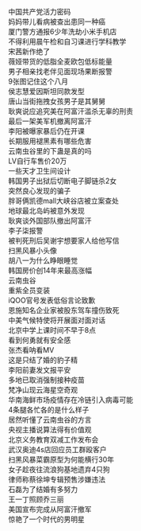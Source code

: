中国共产党活力密码  
妈妈带儿看病被查出患同一种癌  
厦门警方通报6少年洗劫小米手机店  
不得利用晨午检和自习课进行学科教学  
宋茜新作绝了  
薇娅带货的低脂全麦欧包低标能量  
男子相亲找老伴见面现场果断报警  
9张图记住这个八月  
侯志慧爱因斯坦同款发型  
唐山当街拖拽女孩男子是其舅舅  
耿爽说应追究美在阿富汗滥杀无辜的刑责  
最后一架美军机撤离阿富汗  
李阳被曝家暴后仍在开课  
长期服用褪黑素有哪些危害  
云南虫谷里的下蛊是真的吗  
LV自行车售价20万  
一些天才卫生间设计  
韩国男子出狱后切断电子脚链杀2女  
突然良心发现的骗子  
胖哥俩凯德mall大峡谷店被立案查处  
地球最北岛屿被意外发现  
耿爽谈外国部队撤出阿富汗  
李子柒报警  
被判死刑后吴谢宇想要家人给他写信  
扫黑风暴小头像  
胡八一为什么睁眼睡觉  
韩国房价创14年来最高涨幅  
云南虫谷  
重紫全员变装  
iQOO官号发表低俗言论致歉  
恩施知名企业家被股东驾车撞伤致死  
中美气候特使将开展面对面对话  
北京中学上课时间不早于8点  
看到何勇就有安全感  
张杰看呐看MV  
这是只结了婚的豹子精  
李阳前妻发文报平安  
多地已取消强制接种疫苗  
梵净山现云海星空奇观  
华南海鲜市场疫情存在冷链引入病毒可能  
4条腿各忙各的是什么样子  
居然听懂了云南虫谷的方言  
央视主播说算法得有价值观  
北京义务教育双减工作发布会  
武汉奥迪4s店回应员工群殴客户  
扫黑风暴菜霸原型为何能横行30年  
女子趁夜往流浪狗基地遗弃4只狗  
律师称蔡徐坤专辑预售涉嫌违法  
石磊为了结婚有多努力  
王一丁照顾乔三丽  
美国宣布完成从阿富汗撤军  
惊艳了一个时代的男明星  
